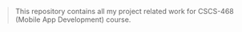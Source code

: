 > This repository contains all my project related work for CSCS-468 (Mobile App Development) course. 
